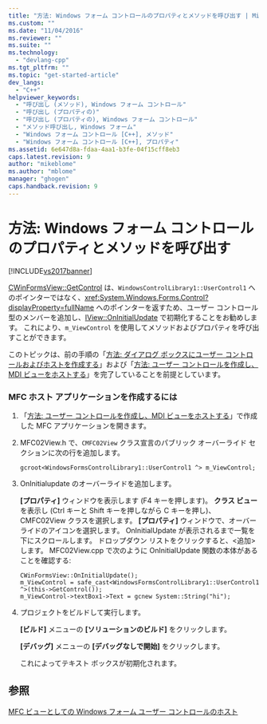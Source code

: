 ```yaml
---
title: "方法: Windows フォーム コントロールのプロパティとメソッドを呼び出す | Microsoft Docs"
ms.custom: ""
ms.date: "11/04/2016"
ms.reviewer: ""
ms.suite: ""
ms.technology: 
  - "devlang-cpp"
ms.tgt_pltfrm: ""
ms.topic: "get-started-article"
dev_langs: 
  - "C++"
helpviewer_keywords: 
  - "呼び出し (メソッド), Windows フォーム コントロール"
  - "呼び出し (プロパティの)"
  - "呼び出し (プロパティの), Windows フォーム コントロール"
  - "メソッド呼び出し, Windows フォーム"
  - "Windows フォーム コントロール [C++], メソッド"
  - "Windows フォーム コントロール [C++], プロパティ"
ms.assetid: 6e647d8a-fdaa-4aa1-b3fe-04f15cff8eb3
caps.latest.revision: 9
author: "mikeblome"
ms.author: "mblome"
manager: "ghogen"
caps.handback.revision: 9
---
```

# 方法: Windows フォーム コントロールのプロパティとメソッドを呼び出す
[!INCLUDE[vs2017banner](../assembler/inline/includes/vs2017banner.md)]

[CWinFormsView::GetControl](../Topic/CWinFormsView::GetControl.md) は、`WindowsControlLibrary1::UserControl1` へのポインターではなく、<xref:System.Windows.Forms.Control?displayProperty=fullName> へのポインターを返すため、ユーザー コントロール型のメンバーを追加し、[IView::OnInitialUpdate](../Topic/IView::OnInitialUpdate.md) で初期化することをお勧めします。  これにより、`m_ViewControl` を使用してメソッドおよびプロパティを呼び出すことができます。  
  
 このトピックは、前の手順の「[方法: ダイアログ ボックスにユーザー コントロールおよびホストを作成する](../dotnet/how-to-create-the-user-control-and-host-in-a-dialog-box.md)」および「[方法: ユーザー コントロールを作成し、MDI ビューをホストする](../dotnet/how-to-create-the-user-control-and-host-mdi-view.md)」を完了していることを前提としています。  
  
### MFC ホスト アプリケーションを作成するには  
  
1.  「[方法: ユーザー コントロールを作成し、MDI ビューをホストする](../dotnet/how-to-create-the-user-control-and-host-mdi-view.md)」で作成した MFC アプリケーションを開きます。  
  
2.  MFC02View.h で、`CMFC02View` クラス宣言のパブリック オーバーライド セクションに次の行を追加します。  
  
     `gcroot<WindowsFormsControlLibrary1::UserControl1 ^> m_ViewControl;`  
  
3.  OnInitialupdate のオーバーライドを追加します。  
  
     **\[プロパティ\]** ウィンドウを表示します \(F4 キーを押します\)。  **クラス ビュー**を表示し \(Ctrl キーと Shift キーを押しながら C キーを押し\)、CMFC02View クラスを選択します。  **\[プロパティ\]** ウィンドウで、オーバーライドのアイコンを選択します。  OnInitialUpdate が表示されるまで一覧を下にスクロールします。  ドロップダウン リストをクリックすると、\<追加\>します。  MFC02View.cpp で次のように OnInitialUpdate 関数の本体があることを確認する:  
  
    ```  
    CWinFormsView::OnInitialUpdate();  
    m_ViewControl = safe_cast<WindowsFormsControlLibrary1::UserControl1 ^>(this->GetControl());  
    m_ViewControl->textBox1->Text = gcnew System::String("hi");  
    ```  
  
4.  プロジェクトをビルドして実行します。  
  
     **\[ビルド\]** メニューの **\[ソリューションのビルド\]** をクリックします。  
  
     **\[デバッグ\]** メニューの **\[デバッグなしで開始\]** をクリックします。  
  
     これによってテキスト ボックスが初期化されます。  
  
## 参照  
 [MFC ビューとしての Windows フォーム ユーザー コントロールのホスト](../dotnet/hosting-a-windows-forms-user-control-as-an-mfc-view.md)